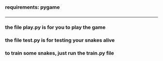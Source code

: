 ### requirements: pygame
###
***
### the file play.py is for you to play the game
###
### the file test.py is for testing your snakes alive
###
### to train some snakes, just run the train.py file

